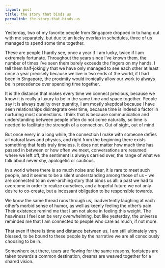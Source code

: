 ```yaml
---
layout: post
title: the story that binds us
permalink: the-story-that-binds-us
---
```


Yesterday, two of my favorite people from Singapore dropped in to hang out with me separately, but due to an lucky overlap in schedules, three of us managed to spend some time together.

These are people I hardly see, once a year if I am lucky, twice if I am extremely fortunate. Throughout the years since I’ve known them, the number of times I’ve seen them barely exceeds the fingers on my hands. I tell them half-jokingly that we have only managed to see each other at least once a year precisely because we live in two ends of the world, if I had been in Singapore, the proximity would ironically allow our work to always be in precedence over spending time together. 

It is the distance that makes every time we connect precious, because we know it is really a luxury to be in the same time and space together. People say it is always quality over quantity, I am mostly skeptical because I have seen relationships disintegrate over time, because time is indeed a factor in nurturing most connections. I think that is because communication and understanding between people often do not come naturally, so time is needed to facilitate the strength of a connection. Out of sight, out of mind.

But once every in a long while, the connection I make with someone defies all natural laws and physics, and right from the beginning there exists something that feels truly timeless. It does not matter how much time has passed in between or how often we meet, conversations are resumed where we left off, the sentiment is always carried over, the range of what we talk about never shy, apologetic or cautious. 

In a world where there is so much noise and fear, it is rare to meet such people, and it seems to be a silent understanding among those of us – we are connected to an over-arching story that binds us all: a past we had to overcome in order to realize ourselves, and a hopeful future we not only desire to co-create, but a incessant obligation to be responsible towards.

We know the same thread runs through us, inadvertently laughing at each other’s morbid sense of humor, as well as keenly feeling the other’s pain. Their existence remind me that I am not alone in feeling this weight. The heaviness I feel can be very overwhelming, but like yesterday, the universe reminded me that I am connected to people who care as much, if not more. 

That even if there is time and distance between us, I am still ultimately very blessed, to be bound to these people by the narrative we are all consciously choosing to be in. 

Somewhere out there, tears are flowing for the same reasons, footsteps are taken towards a common destination, dreams are weaved together for a shared vision. 